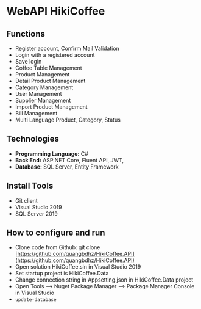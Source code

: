 # WebAPI HikiCoffee

## Functions

* Register account, Confirm Mail Validation
* Login with a registered account
* Save login
* Coffee Table Management
* Product Management
* Detail Product Management
* Category Management
* User Management
* Supplier Management
* Import Product Management
* Bill Management
* Multi Language Product, Category, Status

## Technologies

* **Programming Language:** C#
* **Back End:**  ASP.NET Core, Fluent API, JWT, 
* **Database:** SQL Server, Entity Framework

## Install Tools

- Git client
- Visual Studio 2019
- SQL Server 2019

## How to configure and run

- Clone code from Github: git clone [https://github.com/quangbdhz/HikiCoffee.API](https://github.com/quangbdhz/HikiCoffee.API)
- Open solution HikiCoffee.sln in Visual Studio 2019
- Set startup project is HikiCoffee.Data
- Change connection string in Appsetting.json in HikiCoffee.Data project
- Open Tools --> Nuget Package Manager --> Package Manager Console in Visual Studio
- ```update-database```
